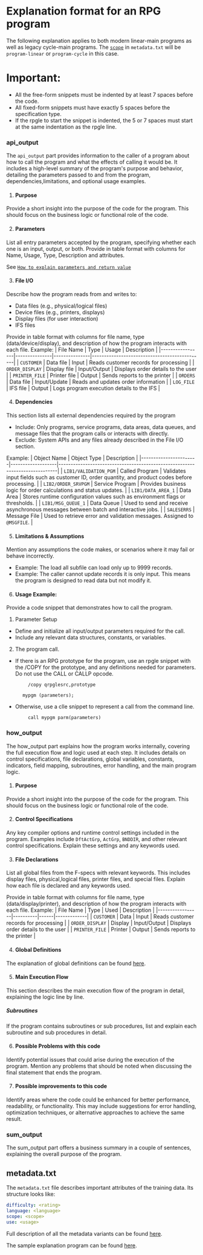 # Explanation format for an RPG program

The following explanation applies to both modern linear-main programs as well as legacy cycle-main programs.
The [`scope`](/pages/metadata#scope) in `metadata.txt` will be `program-linear` or `program-cycle` in this case.

# Important:

- All the free-form snippets must be indented by at least 7 spaces before the code.
- All fixed-form snippets must have exactly 5 spaces before the specification type.
- If the rpgle to start the snippet is indented, the 5 or 7 spaces must start at the same indentation as the rpgle line.

### api_output

The `api_output` part provides information to the caller of a program about how to call the program and what the effects of calling it would be. It includes a high-level summary of the program's purpose and behavior, detailing the parameters passed to and from the program, dependencies,limitations, and optional usage examples.

1. #### Purpose 
Provide a short insight into the purpose of the code for the program. This should focus on the business logic or functional role of the code.

2. #### Parameters
List all entry parameters accepted by the program, specifying whether each one is an input, output, or both. Provide in table format with columns for Name, Usage, Type, Description and attributes. 

See [`How to explain parameters and return value`]((/pages/explain_parameters.md))

3. #### File I/O 
Describe how the program reads from and writes to:
- Data files (e.g., physical/logical files)
- Device files (e.g., printers, displays)
- Display files (for user interaction)
- IFS files 

Provide in table format with columns for file name, type (data/device/display), and description of how the program interacts with each file.
Example:
| File Name       | Type          | Usage         | Description                                  |
|-----------------|---------------|---------------|----------------------------------------------|
| `CUSTOMER`      | Data file     | Input         | Reads customer records for processing        |
| `ORDER_DISPLAY` | Display file  | Input/Output  | Displays order details to the user           |
| `PRINTER_FILE`  | Printer file  | Output        | Sends reports to the printer                 |
| `ORDERS`        | Data file     | Input/Update  | Reads and updates order information          |
| `LOG_FILE`      | IFS file      | Output        | Logs program execution details to the IFS    |

4. #### Dependencies 
This section lists all external dependencies required by the program 
- Include: Only programs, service programs, data areas, data queues, and message files that the program calls or interacts with directly.
- Exclude: System APIs and any files already described in the File I/O section.

Example: 
| Object Name           | Object Type        | Description                                                                 |
|-----------------------|-------------------|-----------------------------------------------------------------------------|
| `LIB1/VALIDATION_PGM` | Called Program    | Validates input fields such as customer ID, order quantity, and product codes before processing. |
| `LIB2/ORDER_SRVPGM`   | Service Program   | Provides business logic for order calculations and status updates.           |
| `LIB1/DATA_AREA_1`    | Data Area         | Stores runtime configuration values such as environment flags or thresholds. |
| `LIB1/MSG_QUEUE_1`    | Data Queue        | Used to send and receive asynchronous messages between batch and interactive jobs. |
| `SALESERRS`           | Message File      | Used to retrieve error and validation messages. Assigned to `@MSGFILE`.     |

5. #### Limitations & Assumptions 
Mention any assumptions the code makes, or scenarios where it may fail or behave incorrectly.
  - Example: The load all subfile can load only up to 9999 records.
  - Example: The caller cannot update records it is only input. This means the program is designed to read data but not modify it.

6. #### Usage Example: 
Provide a code snippet that demonstrates how to call the program. 

1. Parameter Setup
  - Define and initialize all input/output parameters required for the call.
  - Include any relevant data structures, constants, or variables.

2. The program call.
- If there is an RPG prototype for the program, use an rpgle snippet with the /COPY for the prototype, and any definitions needed for parameters. Do not use the CALL or CALLP opcode.
```rpgle
        /copy qrpglesrc,prototype
          
      mypgm (parameters);
```
  - Otherwise, use a clle snippet to represent a call from the command line.
```clle 
        call mypgm parm(parameters)
```

### how_output

The how_output part explains how the program works internally, covering the full execution flow and logic used at each step. It includes details on control specifications, file declarations, global variables, constants, indicators, field mapping, subroutines, error handling, and the main program logic.

1. #### Purpose
Provide a short insight into the purpose of the code for the program. This should focus on the business logic or functional role of the code.

2. #### Control Specifications 
Any key compiler options and runtime control settings included in the program. Examples include `DftActGrp`, `ActGrp`, `BNDDIR`, and other relevant control specifications. Explain these settings and any keywords used.

3. #### File Declarations 
List all global files from the F-specs with relevant keywords. This includes display files, physical,logical files, printer files, and special files. Explain how each file is declared and any keywords used.

Provide in table format with columns for file name, type (data/display/printer), and description of how the program interacts with each file.
Example:
| File Name       | Type     | Used | Description |
|-----------------|----------|------|-------------|
| `CUSTOMER`      | Data     | Input  | Reads customer records for processing |
| `ORDER_DISPLAY` | Display  | Input/Output | Displays order details to the user |
| `PRINTER_FILE`  | Printer  | Output | Sends reports to the printer |

4. #### Global Definitions

The explanation of global definitions can be found [here](/pages/task/explain_global_definitions.md).

5. #### Main Execution Flow 
This section describes the main execution flow of the program in detail, explaining the logic line by line.

  ##### Subroutines 
  If the program contains subroutines or sub procedures, list and explain each subroutine and sub procedures in detail.

6. #### Possible Problems with this code
Identify potential issues that could arise during the execution of the program. Mention any problems that should be noted when discussing the final statement that ends the program.

7. #### Possible improvements to this code 
Identify areas where the code could be enhanced for better performance, readability, or functionality. This may include suggestions for error handling, optimization techniques, or alternative approaches to achieve the same result.

### sum_output

The sum_output part offers a business summary in a couple of sentences, explaining the overall purpose of the program.

## metadata.txt

The `metadata.txt` file describes important attributes of the training data.  Its structure looks like:

```yaml
difficulty: <rating>
language: <language>
scope: <scope>
use: <usage>
```

Full description of all the metadata variants can be found [here](/pages/metadata.md).

The sample explanation program can be found [here](/pages/task/sample_program.md).
